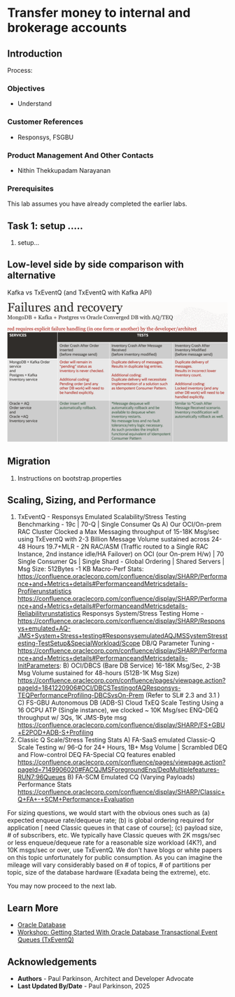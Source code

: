 # Transfer money to internal and brokerage accounts

## Introduction

Process:


### Objectives

-  Understand 

### Customer References

- Responsys, FSGBU

### Product Management And Other Contacts

- Nithin Thekkupadam Narayanan

### Prerequisites

This lab assumes you have already completed the earlier labs.

## Task 1: setup .....

1. setup...

## Low-level side by side comparison with alternative

Kafka vs TxEventQ (and TxEventQ with Kafka API)

![Mongo & Postgress & Kafka to Oracle](images/mongopostgreskafka_vs_OracleAQ.png " ")

## Migration

1. Instructions on bootstrap.properties

## Scaling, Sizing, and Performance

1) TxEventQ  - Responsys Emulated Scalability/Stress Testing Benchmarking - 19c | 70-Q | Single Consumer Qs
   A) Our OCI/On-prem RAC Cluster
   Clocked a Max Messaging throughput of 15-18K Msg/sec using TxEventQ with 2-3 Billion Message Volume sustained across 24-48 Hours
   19.7+MLR - 2N RAC/ASM (Traffic routed to a Single RAC Instance, 2nd instance idle/HA Failover)  on OCI (our On-prem H/w) | 70 Single Consumer Qs |  Single Shard - Global Ordering | Shared Servers
   | Msg Size: 512Bytes -1 KB
   Macro-Perf Stats:
   https://confluence.oraclecorp.com/confluence/display/SHARP/Performance+and+Metrics+details#PerformanceandMetricsdetails-Profilerunstatistics
   https://confluence.oraclecorp.com/confluence/display/SHARP/Performance+and+Metrics+details#PerformanceandMetricsdetails-Reliabilityrunstatistics
   Responsys System/Stress Testing Home - https://confluence.oraclecorp.com/confluence/display/SHARP/Responsys+emulated+AQ-JMS+System+Stress+testing#ResponsysemulatedAQJMSSystemStresstesting-TestSetup&SpecialWorkload/Scope
   DB/Q Parameter Tuning - https://confluence.oraclecorp.com/confluence/display/SHARP/Performance+and+Metrics+details#PerformanceandMetricsdetails-InitParameters:
   B) OCI/DBCS (Bare DB Service)
   16-18K Msg/Sec, 2-3B Msg Volume sustained for 48-hours (512B-1K Msg Size)
   https://confluence.oraclecorp.com/confluence/pages/viewpage.action?pageId=1841220906#OCI/DBCSTestingofAQResponsys-TEQPerformanceProfiling-DBCSvsOn-Prem        (Refer to SL# 2.3 and 3.1 )
   C) FS-GBU Autonomous DB (ADB-S) Cloud TxEQ Scale Testing
   Using a 16 OCPU ATP (Single instance), we clocked ~ 10K Msg/sec ENQ-DEQ throughput w/ 3Qs, 1K JMS-Byte msg
   https://confluence.oraclecorp.com/confluence/display/SHARP/FS+GBU+E2POD+ADB-S+Profiling
2) Classic Q Scale/Stress Testing Stats
   A)   FA-SaaS emulated Classic-Q Scale Testing w/ 96-Q for 24+ Hours, 1B+ Msg Volume | Scrambled DEQ and  Flow-control DEQ FA-Special CQ features enabled
   https://confluence.oraclecorp.com/confluence/pages/viewpage.action?pageId=7149906020#FACQJMSForegroundEnq/DeqMultiplefeatures-RUN7:96Queues
   B)   FA-SCM Emulated CQ (Varying Payloads) Performance Stats
   https://confluence.oraclecorp.com/confluence/display/SHARP/Classic+Q+FA+-+SCM+Performance+Evaluation

For sizing questions, we would start with the obvious ones such as (a) expected enqueue rate/dequeue rate; (b) is global ordering required for application [ need Classic queues in that case of course]; (c) payload size, # of subscribers, etc.
We typically have Classic queues with 2K msgs/sec or less enqueue/dequeue rate for a reasonable size workload (4K?), and 10K msgs/sec or over, use TxEventQ.
We don't have blogs or white papers on this topic unfortunately for public consumption.
As you can imagine the mileage will vary considerably based on # of topics, # of partitions per topic, size of the database hardware (Exadata being the extreme), etc.


You may now proceed to the next lab.

## Learn More

* [Oracle Database](https://bit.ly/mswsdatabase)
* [Workshop: Getting Started With Oracle Database Transactional Event Queues (TxEventQ)](https://apexapps.oracle.com/pls/apex/r/dbpm/livelabs/view-workshop?wid=1016)

## Acknowledgements
* **Authors** - Paul Parkinson, Architect and Developer Advocate
* **Last Updated By/Date** - Paul Parkinson, 2025

